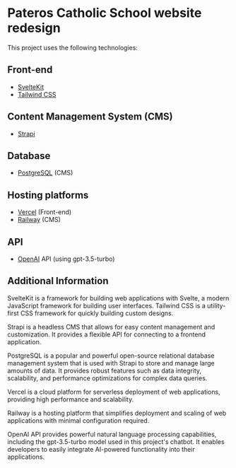 # Pateros Catholic School website redesign

This project uses the following technologies:

## Front-end
- [SvelteKit](https://kit.svelte.dev)
- [Tailwind CSS](https://tailwindcss.com)

## Content Management System (CMS)
- [Strapi](https://strapi.io)

## Database
- [PostgreSQL](https://www.postgresql.org) (CMS)

## Hosting platforms
- [Vercel](https://vercel.com) (Front-end)
- [Railway](https://railway.app) (CMS)

## API
- [OpenAI](https://openai.com) API (using gpt-3.5-turbo)

## Additional Information
SvelteKit is a framework for building web applications with Svelte, a modern JavaScript framework for building user interfaces. Tailwind CSS is a utility-first CSS framework for quickly building custom designs.

Strapi is a headless CMS that allows for easy content management and customization. It provides a flexible API for connecting to a frontend application.

PostgreSQL is a popular and powerful open-source relational database management system that is used with Strapi to store and manage large amounts of data. It provides robust features such as data integrity, scalability, and performance optimizations for complex data queries.

Vercel is a cloud platform for serverless deployment of web applications, providing high performance and scalability.

Railway is a hosting platform that simplifies deployment and scaling of web applications with minimal configuration required.

OpenAI API provides powerful natural language processing capabilities, including the gpt-3.5-turbo model used in this project's chatbot. It enables developers to easily integrate AI-powered functionality into their applications.
